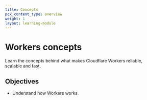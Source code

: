 ```yaml
---
title: Concepts
pcx_content_type: overview
weight: 1
layout: learning-module
---
```


# Workers concepts

Learn the concepts behind what makes Cloudflare Workers reliable, scalable and fast.

## Objectives

- Understand how Workers works.


